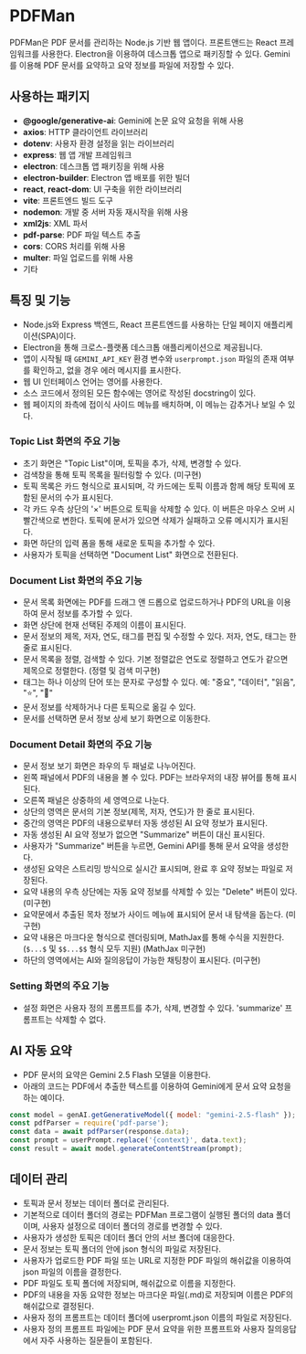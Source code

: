 # PDFMan

PDFMan은 PDF 문서를 관리하는 Node.js 기반 웹 앱이다.
프론트앤드는 React 프레임워크를 사용한다.
Electron을 이용하여 데스크톱 앱으로 패키징할 수 있다.
Gemini를 이용해 PDF 문서를 요약하고 요약 정보를 파일에 저장할 수 있다.

## 사용하는 패키지

* **@google/generative-ai**: Gemini에 논문 요약 요청을 위해 사용
* **axios**: HTTP 클라이언트 라이브러리
* **dotenv**: 사용자 환경 설정을 읽는 라이브러리
* **express**: 웹 앱 개발 프레임워크
* **electron**: 데스크톱 앱 패키징을 위해 사용
* **electron-builder**: Electron 앱 배포를 위한 빌더
* **react**, **react-dom**: UI 구축을 위한 라이브러리
* **vite**: 프론트엔드 빌드 도구
* **nodemon**: 개발 중 서버 자동 재시작을 위해 사용
* **xml2js**: XML 파서
* **pdf-parse**: PDF 파일 텍스트 추출
* **cors**: CORS 처리를 위해 사용
* **multer**: 파일 업로드를 위해 사용
* 기타

## 특징 및 기능

* Node.js와 Express 백엔드, React 프론트엔드를 사용하는 단일 페이지 애플리케이션(SPA)이다.
* Electron을 통해 크로스-플랫폼 데스크톱 애플리케이션으로 제공됩니다.
* 앱이 시작될 때 `GEMINI_API_KEY` 환경 변수와 `userprompt.json` 파일의 존재 여부를 확인하고, 없을 경우 에러 메시지를 표시한다.
* 웹 UI 인터페이스 언어는 영어를 사용한다.
* 소스 코드에서 정의된 모든 함수에는 영어로 작성된 docstring이 있다.
* 웹 페이지의 좌측에 접이식 사이드 메뉴를 배치하며, 이 메뉴는 감추거나 보일 수 있다.

### Topic List 화면의 주요 기능

* 초기 화면은 "Topic List"이며, 토픽을 추가, 삭제, 변경할 수 있다.
* 검색창을 통해 토픽 목록을 필터링할 수 있다. (미구현)
* 토픽 목록은 카드 형식으로 표시되며, 각 카드에는 토픽 이름과 함께 해당 토픽에 포함된 문서의 수가 표시된다.
* 각 카드 우측 상단의 '×' 버튼으로 토픽을 삭제할 수 있다. 이 버튼은 마우스 오버 시 빨간색으로 변한다. 토픽에 문서가 있으면 삭제가 실패하고 오류 메시지가 표시된다.
* 화면 하단의 입력 폼을 통해 새로운 토픽을 추가할 수 있다.
* 사용자가 토픽을 선택하면 "Document List" 화면으로 전환된다.

### Document List 화면의 주요 기능

* 문서 목록 화면에는 PDF를 드래그 앤 드롭으로 업로드하거나 PDF의 URL을 이용하여 문서 정보를 추가할 수 있다.
* 화면 상단에 현재 선택된 주제의 이름이 표시된다.
* 문서 정보의 제목, 저자, 연도, 태그를 편집 및 수정할 수 있다. 저자, 연도, 태그는 한 줄로 표시된다.
* 문서 목록을 정렬, 검색할 수 있다. 기본 정렬값은 연도로 정렬하고 연도가 같으면 제목으로 정렬한다. (정렬 및 검색 미구현)
* 태그는 하나 이상의 단어 또는 문자로 구성할 수 있다. 예: "중요", "데이터", "읽음", "⭐", "📌"
* 문서 정보를 삭제하거나 다른 토픽으로 옮길 수 있다.
* 문서를 선택하면 문서 정보 상세 보기 화면으로 이동한다.

### Document Detail 화면의 주요 기능

* 문서 정보 보기 화면은 좌우의 두 패널로 나누어진다.
* 왼쪽 패널에서 PDF의 내용을 볼 수 있다. PDF는 브라우저의 내장 뷰어를 통해 표시된다.
* 오른쪽 패널은 상중하의 세 영역으로 나눈다.
* 상단의 영역은 문서의 기본 정보(제목, 저자, 연도)가 한 줄로 표시된다.
* 중간의 영역은 PDF의 내용으로부터 자동 생성된 AI 요약 정보가 표시된다.
* 자동 생성된 AI 요약 정보가 없으면 "Summarize" 버튼이 대신 표시된다.
* 사용자가 "Summarize" 버튼을 누르면, Gemini API를 통해 문서 요약을 생성한다.
* 생성된 요약은 스트리밍 방식으로 실시간 표시되며, 완료 후 요약 정보는 파일로 저장된다.
* 요약 내용의 우측 상단에는 자동 요약 정보를 삭제할 수 있는 "Delete" 버튼이 있다. (미구현)
* 요약문에서 추출된 목차 정보가 사이드 메뉴에 표시되어 문서 내 탐색을 돕는다. (미구현)
* 요약 내용은 마크다운 형식으로 렌더링되며, MathJax를 통해 수식을 지원한다. (`$...$` 및 `$$...$$` 형식 모두 지원) (MathJax 미구현)
* 하단의 영역에서는 AI와 질의응답이 가능한 채팅창이 표시된다. (미구현)

### Setting 화면의 주요 기능

* 설정 화면은 사용자 정의 프롬프트를 추가, 삭제, 변경할 수 있다. 'summarize' 프롬프트는 삭제할 수 없다.

## AI 자동 요약

* PDF 문서의 요약은 Gemini 2.5 Flash 모델을 이용한다.
* 아래의 코드는 PDF에서 추출한 텍스트를 이용하여 Gemini에게 문서 요약 요청을 하는 예이다.

```javascript
const model = genAI.getGenerativeModel({ model: "gemini-2.5-flash" });
const pdfParser = require('pdf-parse');
const data = await pdfParser(response.data);
const prompt = userPrompt.replace('{context}', data.text);
const result = await model.generateContentStream(prompt);
```

## 데이터 관리

* 토픽과 문서 정보는 데이터 폴더로 관리된다.
* 기본적으로 데이터 폴더의 경로는 PDFMan 프로그램이 실행된 폴더의 data 폴더이며, 사용자 설정으로 데이터 폴더의 경로를 변경할 수 있다.
* 사용자가 생성한 토픽은 데이터 폴더 안의 서브 폴더에 대응한다.
* 문서 정보는 토픽 폴더의 안에 json 형식의 파일로 저장된다.
* 사용자가 업로드한 PDF 파일 또는 URL로 지정한 PDF 파일의 해쉬값을 이용하여 json 파일의 이름을 결정한다.
* PDF 파일도 토픽 폴더에 저장되며, 해쉬값으로 이름을 지정한다.
* PDF의 내용을 자동 요약한 정보는 마크다운 파일(.md)로 저장되며 이름은 PDF의 해쉬값으로 결정된다.
* 사용자 정의 프롬프트는 데이터 폴더에 userpromt.json 이름의 파일로 저장된다.
* 사용자 정의 프롬프트 파일에는 PDF 문서 요약을 위한 프롬프트와 사용자 질의응답에서 자주 사용하는 질문들이 포함된다.
